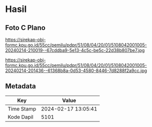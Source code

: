 # Hasil

## Foto C Plano

https://sirekap-obj-formc.kpu.go.id/55cc/pemilu/pdpr/51/08/04/20/01/5108042001005-20240214-210019--67cddba9-5e13-4c5c-be5c-22d38b807be7.jpg

https://sirekap-obj-formc.kpu.go.id/55cc/pemilu/pdpr/51/08/04/20/01/5108042001005-20240214-201436--61368b8a-0d53-4580-8446-7d8288f2a9cc.jpg


## Metadata

| Key        | Value               |
| ---------- | ------------------- |
| Time Stamp | 2024-02-17 13:05:41 |
| Kode Dapil | 5101                |



